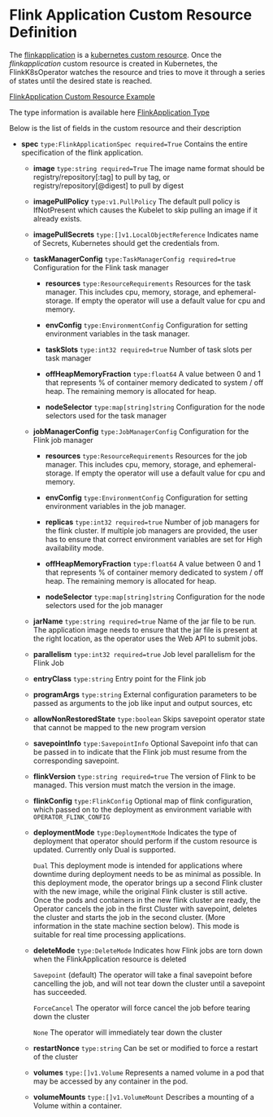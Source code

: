 # Flink Application Custom Resource Definition
The [flinkapplication](https://github.com/lyft/flinkk8soperator/blob/master/deploy/crd.yaml) is a [kubernetes custom resource](https://kubernetes.io/docs/concepts/extend-kubernetes/api-extension/custom-resources/). Once the *flinkapplication* custom resource is created in Kubernetes, the FlinkK8sOperator watches the resource and tries to move it through a series of states until the desired state is reached.

[FlinkApplication Custom Resource Example](https://github.com/lyft/flinkk8soperator/blob/master/examples/wordcount/flink-operator-custom-resource.yaml)

The type information is available here [FlinkApplication Type](https://github.com/lyft/flinkk8soperator/blob/master/pkg/apis/app/v1alpha1/types.go#L25)

Below is the list of fields in the custom resource and their description

* **spec** `type:FlinkApplicationSpec required=True`
  Contains the entire specification of the flink application.

  * **image** `type:string required=True`
    The image name format should be registry/repository[:tag] to pull by tag, or registry/repository[@digest] to pull by digest

  * **imagePullPolicy** `type:v1.PullPolicy`
    The default pull policy is IfNotPresent which causes the Kubelet to skip pulling an image if it already exists.

  * **imagePullSecrets** `type:[]v1.LocalObjectReference`
    Indicates name of Secrets, Kubernetes should get the credentials from.

  * **taskManagerConfig** `type:TaskManagerConfig required=true`
    Configuration for the Flink task manager

    * **resources** `type:ResourceRequirements`
      Resources for the task manager. This includes cpu, memory, storage, and ephemeral-storage. If empty the operator will
      use a default value for cpu and memory.

    * **envConfig** `type:EnvironmentConfig`
      Configuration for setting environment variables in the task manager.

    * **taskSlots** `type:int32 required=true`
      Number of task slots per task manager

    * **offHeapMemoryFraction** `type:float64`
      A value between 0 and 1 that represents % of container memory dedicated to system / off heap. The
      remaining memory is allocated for heap.

    * **nodeSelector** `type:map[string]string`
      Configuration for the node selectors used for the task manager

  * **jobManagerConfig** `type:JobManagerConfig`
    Configuration for the Flink job manager

    * **resources** `type:ResourceRequirements`
      Resources for the job manager. This includes cpu, memory, storage, and ephemeral-storage. If empty the operator will
      use a default value for cpu and memory.

    * **envConfig** `type:EnvironmentConfig`
      Configuration for setting environment variables in the job manager.

    * **replicas** `type:int32 required=true`
      Number of job managers for the flink cluster. If multiple job managers are provided, the user has to ensure that
      correct environment variables are set for High availability mode.

    * **offHeapMemoryFraction** `type:float64`
      A value between 0 and 1 that represents % of container memory dedicated to system / off heap. The
      remaining memory is allocated for heap.

    * **nodeSelector** `type:map[string]string`
      Configuration for the node selectors used for the job manager

  * **jarName** `type:string required=true`
    Name of the jar file to be run. The application image needs to ensure that the jar file is present at the right location, as
    the operator uses the Web API to submit jobs.

  * **parallelism** `type:int32 required=true`
    Job level parallelism for the Flink Job

  * **entryClass** `type:string`
    Entry point for the Flink job

  * **programArgs** `type:string`
    External configuration parameters to be passed as arguments to the job like input and output sources, etc
    
  * **allowNonRestoredState** `type:boolean`
    Skips savepoint operator state that cannot be mapped to the new program version  

  * **savepointInfo** `type:SavepointInfo`
    Optional Savepoint info that can be passed in to indicate that the Flink job must resume from the corresponding savepoint.

  * **flinkVersion** `type:string required=true`
    The version of Flink to be managed. This version must match the version in the image.

  * **flinkConfig** `type:FlinkConfig`
    Optional map of flink configuration, which passed on to the deployment as environment variable with `OPERATOR_FLINK_CONFIG`

  * **deploymentMode** `type:DeploymentMode`
    Indicates the type of deployment that operator should perform if the custom resource is updated. Currently only Dual is supported.

    `Dual` This deployment mode is intended for applications where downtime during deployment needs to be as minimal as possible. In this deployment mode, the operator brings up a second Flink cluster with the new image, while the original Flink cluster is still active. Once the pods and containers in the new flink cluster are ready, the Operator cancels the job in the first Cluster with savepoint, deletes the cluster and starts the job in the second cluster. (More information in the state machine section below). This mode is suitable for real time processing applications.

  * **deleteMode** `type:DeleteMode`
    Indicates how Flink jobs are torn down when the FlinkApplication resource is deleted

    `Savepoint` (default) The operator will take a final savepoint before cancelling the job, and will not tear down the cluster until a savepoint has succeeded.

    `ForceCancel` The operator will force cancel the job before tearing down the cluster

    `None` The operator will immediately tear down the cluster

  * **restartNonce** `type:string`
    Can be set or modified to force a restart of the cluster

  * **volumes** `type:[]v1.Volume`
    Represents a named volume in a pod that may be accessed by any container in the pod.

  * **volumeMounts** `type:[]v1.VolumeMount`
    Describes a mounting of a Volume within a container.
